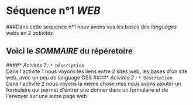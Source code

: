 # Séquence n°1 _WEB_

###Dans cette sequence n°1 nouv avons vus les bases des _languages_ webs en 2 _activités_ 
## Voici le _SOMMAIRE_ du répéretoire

####* *Acivités 1 :*
`* Déscription`  
Dans l'activité 1 nous voyons les liens entre 2 sites web, les bases d'un site web, avec un peu de language CSS
####* *Acivités 2 :*
`* Déscription`  
Dans l'activité 2 nous voyons la même chose mes nous avons ajouter un formulaire qui permet d'entrer une donner dans un formulaire et de l'envoyer sur une autre page web
